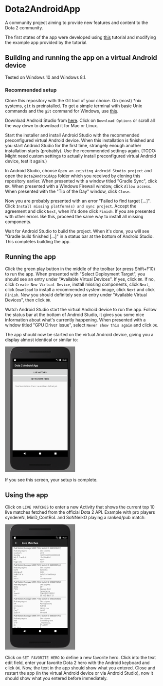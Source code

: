 # Dota2AndroidApp

A community project aiming to provide new features and content to the Dota 2 community.

The first states of the app were developed using [this](https://www.raywenderlich.com/132381/kotlin-for-android-an-introduction) tutorial and modifying the example app provided by the tutorial.

## Building and running the app on a virtual Android device

Tested on Windows 10 and Windows 8.1.

### Recommended setup

Clone this repository with the Git tool of your choice. On (most) \*nix systems, `git` is preinstalled. To get a simple terminal with basic Unix commands and the `git` command for Windows, use [this](https://git-for-windows.github.io/).

Download Android Studio from [here](https://developer.android.com/studio/index.html). Click on `Download Options` or scroll all the way down to download it for Mac or Linux.

Start the installer and install Android Studio with the recommended preconfigured virtual Android device. When this installation is finished and you start Android Studio for the first time, strangely enough another installation starts (probably). Use the recommended settings again. (TODO: Might need custom settings to actually install preconfigured virtual Android device, test it again.)

In Android Studio, choose `Open an existing Android Studio project` and open the `Dota2AndroidApp` folder which you received by cloning this repository earlier. When presented with a window titled "Gradle Sync", click `OK`. When presented with a Windows Firewall window, click `Allow access`. When presented with the "Tip of the Day" window, click `Close`.

Now you are probably presented with an error "Failed to find target [...]". Click `Install missing platform(s) and sync project`. Accept the agreement and click `Next`, when it's done click `Finish`. If you are presented with other errors like this, proceed the same way to install all missing components.

Wait for Android Studio to build the project. When it's done, you will see "Gradle build finished [...]" in a status bar at the bottom of Android Studio. This completes building the app.

## Running the app

Click the green play button in the middle of the toolbar (or press Shift+F10) to run the app. When presented with "Select Deployment Target", you should see an entry under "Available Virtual Devices". If yes, click `OK`. If no, click `Create New Virtual Device`, install missing components, click `Next`, click `Download` to install a recommended system image, click `Next` and click `Finish`. Now you should definitely see an entry under "Available Virtual Devices", then click `OK`.

Watch Android Studio start the virtual Android device to run the app. Follow the status bar at the bottom of Android Studio, it gives you some nice information about what's currently happening. When presented with a window titled "GPU Driver Issue", select `Never show this again` and click `OK`.

The app should now be started on the virtual Android device, giving you a display almost identical or similar to:

<img src="screenshots/app_startup.png" width="230" height="410"/>

If you see this screen, your setup is complete.

## Using the app

Click on `LIVE MATCHES` to enter a new Activity that shows the current top 10 live matches fetched from the official Dota 2 API. Example with pro players syndereN, MinD_ContRoL and SoNNeikO playing a ranked/pub match:

<img src="screenshots/activity_live_matches.png" width="230" height="410"/>

Click on `SET FAVORITE HERO` to define a new favorite hero. Click into the text edit field, enter your favorite Dota 2 hero with the Android keyboard and click `OK`. Now, the text in the app should show what you entered. Close and restart the app (in the virtual Android device or via Android Studio), now it should show what you entered before immediately.
